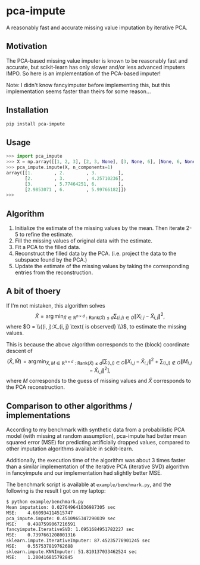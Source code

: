 # pca-impute
A reasonably fast and accurate missing value imputation by iterative PCA.


## Motivation
The PCA-based missing value imputer is known to be reasonably fast and accurate, but scikit-learn has only slower and/or less advanced imputers IMPO. So here is an implementation of the PCA-based imputer!

Note: I didn't know fancyimputer before implementing this, but this implementation seems faster than theirs for some reason...


## Installation

```bash
pip install pca-impute
```

## Usage
```python
>>> import pca_impute
>>> X = np.array([[1, 2, 3], [2, 3, None], [3, None, 6], [None, 6, None]], dtype=float)
>>> pca_impute.impute(X, n_components=1)
array([[1.        , 2.        , 3.        ],
       [2.        , 3.        , 4.25710236],
       [3.        , 5.77464251, 6.        ],
       [2.9853071 , 6.        , 5.99766182]])
>>>
```


## Algorithm
1) Initialize the estimate of the missing values by the mean.
Then iterate 2-5 to refine the estimate.
2) Fill the missing values of original data with the estimate.
3) Fit a PCA to the filled data. 
4) Reconstruct the filled data by the PCA. (i.e. project the data to the subspace found by the PCA.)
5) Update the estimate of the missing values by taking the corresponding entries from the reconstruction.


## A bit of thoery

If I'm not mistaken, this algorithm solves 
$$\hat X = \arg\min_{\tilde X\in \mathbb{R}^{n\times d}: \mathrm{Rank}(\tilde X) \leq d} \sum_{(i, j) \in O} \|X_{i,j} - \tilde X_{i, j}\|^2,$$
where $O = \\{(i, j):X_{i, j} \text{ is observed} \\}$, to estimate the missing values.

This is because the above algorithm corresponds to the (block) coordinate descent of 
$$(\hat X, \hat M) = \arg\min_{\tilde X, M\in \mathbb{R}^{n\times d}: \mathrm{Rank}(\tilde X) \leq d} \left[ \sum_{(i, j) \in O} \|X_{i,j} - \tilde X_{i, j}\|^2 + \sum_{(i, j) \not\in O} \|M_{i,j} - \tilde X_{i, j}\|^2 \right],$$
where $M$ corresponds to the guess of missing values and $\tilde X$ corresponds to the PCA reconstruction.


## Comparison to other algorithms / implementations
According to my benchmark with synthetic data from a probabilistic PCA model (with missing at random assumption), pca-impute had better mean squared error (MSE) for predicting artificially dropped values, compared to other imputation algorithms available in scikit-learn.

Additionally, the execution time of the algorithm was about 3 times faster than a similar implementation of the iterative PCA (iterative SVD) algorithm in fancyimpute and our implementation had slightly better MSE.

The benchmark script is available at `example/benchmark.py`, and the following is the result I got on my laptop:

```bash
$ python example/benchmark.py
Mean imputation: 0.027649641036987305 sec
MSE:    4.660934114515747
pca_impute.impute: 0.4510965347290039 sec
MSE:    0.4987599067216591
fancyimpute.IterativeSVD: 1.6951684951782227 sec
MSE:    0.7397661208001316
sklearn.impute.IterativeImputer: 87.45235776901245 sec
MSE:    0.557537819762688
sklearn.impute.KNNImputer: 51.810137033462524 sec
MSE:    1.280416815792845
```
